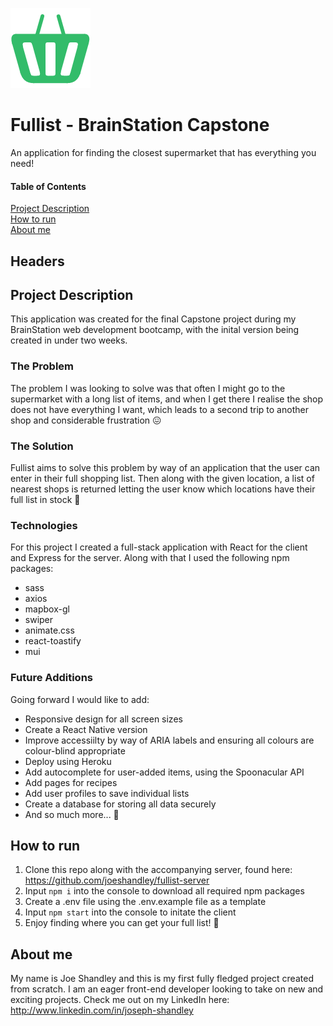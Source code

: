![Fullist logo](./src/assets/logos/logo-filled.png)

# Fullist - BrainStation Capstone

An application for finding the closest supermarket that has everything you need!

#### Table of Contents

[Project Description](#description)  
[How to run](#how-to-run)  
[About me](#about)

## Headers

## Project Description <a name="description"/>

This application was created for the final Capstone project during my BrainStation web development bootcamp, with the inital version being created in under two weeks.

### The Problem

The problem I was looking to solve was that often I might go to the supermarket with a long list of items, and when I get there I realise the shop does not have everything I want, which leads to a second trip to another shop and considerable frustration 😖

### The Solution

Fullist aims to solve this problem by way of an application that the user can enter in their full shopping list. Then along with the given location, a list of nearest shops is returned letting the user know which locations have their full list in stock 🛒

### Technologies

For this project I created a full-stack application with React for the client and Express for the server. Along with that I used the following npm packages:

- sass
- axios
- mapbox-gl
- swiper
- animate.css
- react-toastify
- mui

### Future Additions

Going forward I would like to add:

- Responsive design for all screen sizes
- Create a React Native version
- Improve accessiilty by way of ARIA labels and ensuring all colours are colour-blind appropriate
- Deploy using Heroku
- Add autocomplete for user-added items, using the Spoonacular API
- Add pages for recipes
- Add user profiles to save individual lists
- Create a database for storing all data securely
- And so much more... 🚀

## How to run <a name="how-to-run"/>

1. Clone this repo along with the accompanying server, found here: https://github.com/joeshandley/fullist-server
2. Input `npm i` into the console to download all required npm packages
3. Create a .env file using the .env.example file as a template
4. Input `npm start` into the console to initate the client
5. Enjoy finding where you can get your full list! 🥳

## About me <a name="about"/>

My name is Joe Shandley and this is my first fully fledged project created from scratch. I am an eager front-end developer looking to take on new and exciting projects. Check me out on my LinkedIn here: http://www.linkedin.com/in/joseph-shandley
